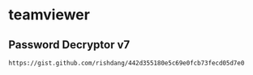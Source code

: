 # teamviewer

## Password Decryptor v7

```
https://gist.github.com/rishdang/442d355180e5c69e0fcb73fecd05d7e0
```
